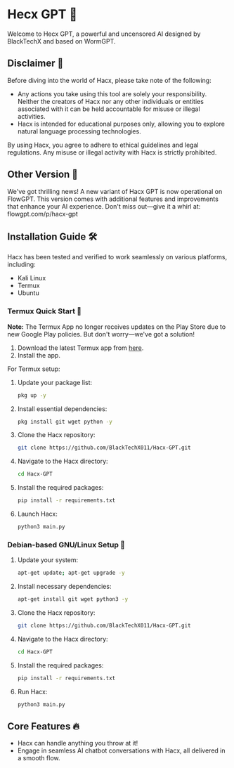
# Hecx GPT 🤖

Welcome to Hecx GPT, a powerful and uncensored AI designed by BlackTechX and based on WormGPT.

## Disclaimer 🚫

Before diving into the world of Hacx, please take note of the following:

- Any actions you take using this tool are solely your responsibility. Neither the creators of Hacx nor any other individuals or entities associated with it can be held accountable for misuse or illegal activities.
- Hacx is intended for educational purposes only, allowing you to explore natural language processing technologies.

By using Hacx, you agree to adhere to ethical guidelines and legal regulations. Any misuse or illegal activity with Hacx is strictly prohibited.

## Other Version 🚀

We've got thrilling news! A new variant of Hacx GPT is now operational on FlowGPT. This version comes with additional features and improvements that enhance your AI experience. Don't miss out—give it a whirl at: flowgpt.com/p/hacx-gpt

## Installation Guide 🛠️

Hacx has been tested and verified to work seamlessly on various platforms, including:

- Kali Linux
- Termux
- Ubuntu

### Termux Quick Start 📲

**Note:** The Termux App no longer receives updates on the Play Store due to new Google Play policies. But don't worry—we've got a solution!

1. Download the latest Termux app from [here](https://f-droid.org/repo/com.termux_118.apk).
2. Install the app.

For Termux setup:

1. Update your package list:
   ```bash
   pkg up -y
   ```
2. Install essential dependencies:
   ```bash
   pkg install git wget python -y
   ```
3. Clone the Hacx repository:
   ```bash
   git clone https://github.com/BlackTechX011/Hacx-GPT.git
   ```
4. Navigate to the Hacx directory:
   ```bash
   cd Hacx-GPT
   ```
5. Install the required packages:
   ```bash
   pip install -r requirements.txt
   ```
6. Launch Hacx:
   ```bash
   python3 main.py
   ```

### Debian-based GNU/Linux Setup 🐧

1. Update your system:
   ```bash
   apt-get update; apt-get upgrade -y
   ```
2. Install necessary dependencies:
   ```bash
   apt-get install git wget python3 -y
   ```
3. Clone the Hacx repository:
   ```bash
   git clone https://github.com/BlackTechX011/Hacx-GPT.git
   ```
4. Navigate to the Hacx directory:
   ```bash
   cd Hacx-GPT
   ```
5. Install the required packages:
   ```bash
   pip install -r requirements.txt
   ```
6. Run Hacx:
   ```bash
   python3 main.py
   ```

## Core Features 🔥

- Hacx can handle anything you throw at it!
- Engage in seamless AI chatbot conversations with Hacx, all delivered in a smooth flow.
